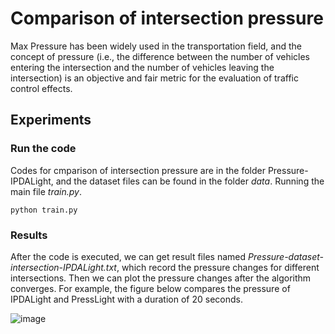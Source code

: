 # Comparison of intersection pressure
Max Pressure has been widely used in the transportation field, and the concept of pressure (i.e., the difference between the number of vehicles entering the intersection and the number of vehicles leaving the intersection) is an objective and fair metric for the evaluation of traffic control effects.


## Experiments
### Run the code
Codes for cmparison of intersection pressure are in the folder Pressure-IPDALight, and the dataset files can be found in the folder *data*. Running the main file *train.py*.

``python train.py``

### Results
After the code is executed, we can get result files named *Pressure-dataset-intersection-IPDALight.txt*, which record the pressure changes for different intersections. Then we can plot the pressure changes after the algorithm converges. For example, the figure below compares the pressure of IPDALight and PressLight with a duration of 20 seconds.

![image](https://user-images.githubusercontent.com/29703034/130354274-0372a6f1-de71-47b2-9c82-76baaf4d7021.png)